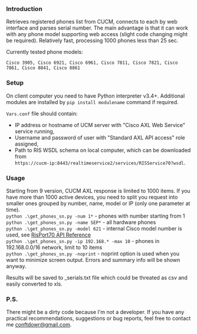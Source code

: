 ### Introduction
Retrieves registered phones list from CUCM, connects to each by web interface and parses serial number. The main advantage is that it can work with any phone model supporting web access (slight code changing might be required). Relatively fast, processing 1000 phones less than 25 sec.

Currently tested phone models:
```
Cisco 3905, Cisco 6921, Cisco 6961, Cisco 7811, Cisco 7821, Cisco 7861, Cisco 8841, Cisco 8861
```

### Setup
On client computer you need to have Python interpreter v3.4+. Additional modules are installed by `pip install modulename` command if required.  

`Vars.conf` file should contain: 
- IP address or hostname of UCM server with "Cisco AXL Web Service" service running, 
- Username and password of user with "Standard AXL API access" role assigned, 
- Path to RIS WSDL schema on local computer, which can be downloaded from  
`https://cucm-ip:8443/realtimeservice2/services/RISService70?wsdl`.

### Usage
Starting from 9 version, CUCM AXL response is limited to 1000 items. If you have more than 1000 active devices, you need to split you request into smaller ones grouped by number, name, model or IP (only one parameter at time).  
`python .\get_phones_sn.py -num 1*` - phones with number starting from 1  
`python .\get_phones_sn.py -name SEP*` - all hardware phones  
`python .\get_phones_sn.py -model 621` - internal Cisco model number is used, see [RisPort70 API Reference](https://developer.cisco.com/docs/sxml/#risport70-api-reference)  
`python .\get_phones_sn.py -ip 192.168.* -max 10` - phones in 192.168.0.0/16 network, limit to 10 items  
`python .\get_phones_sn.py -noprint` - noprint option is used when you want to minimize screen output. Errors and summary info will be shown anyway.  

Results will be saved to _serials.txt file which could be threated as csv and easily converted to xls.

### P.S.
There might be a dirty code because I'm not a developer. If you have any practical recommendations, suggestions or bug reports, feel free to contact me conftdowr@gmail.com.
